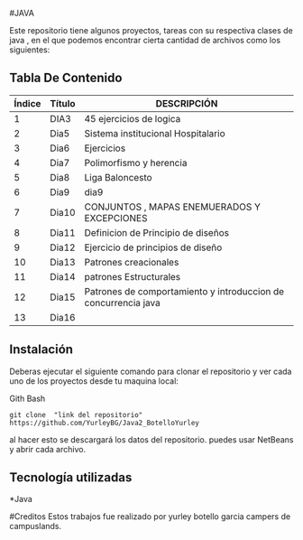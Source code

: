 #JAVA

Este repositorio tiene algunos proyectos, tareas con su respectiva clases de java , en el que podemos encontrar 
cierta cantidad de archivos como los siguientes:

## Tabla De Contenido
| Índice | Título | DESCRIPCIÓN|
|--|------|-----|
| 1 | DIA3 | 45 ejercicios de logica|
| 2 | Dia5 |Sistema institucional Hospitalario|
| 3 | Dia6 |Ejercicios|
| 4 | Dia7 |Polimorfismo y herencia|
| 5 | Dia8 |Liga Baloncesto|
| 6 | Dia9 | dia9|
| 7 | Dia10 |CONJUNTOS , MAPAS ENEMUERADOS Y EXCEPCIONES |
| 8 | Dia11 |Definicion de Principio de diseños|
| 9 | Dia12 |Ejercicio de principios de diseño|
| 10| Dia13 |Patrones  creacionales|
| 11 | Dia14 |patrones Estructurales|
| 12 | Dia15 |Patrones de comportamiento y introduccion de concurrencia java|
| 13 | Dia16| |



## Instalación
 Deberas ejecutar el siguiente comando para clonar el repositorio y ver cada uno de los proyectos  desde tu maquina local:
 
Gith Bash

~~~ 
git clone  "link del repositorio" https://github.com/YurleyBG/Java2_BotelloYurley
~~~
al hacer esto se descargará  los datos del repositorio. puedes usar NetBeans  y abrir cada archivo.


 ## Tecnología utilizadas

*Java


#Creditos
Estos trabajos fue realizado por yurley botello garcia campers de campuslands.
